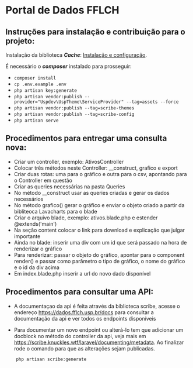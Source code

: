 # Portal de Dados FFLCH


## Instruções para instalação e contribuição para o projeto:

Instalação da biblioteca ***Cache***: [Instalação e configuração](https://github.com/uspdev/cache).

É necessário o ***composer*** instalado para prosseguir:

- `composer install`
- `cp .env.example .env`
- `php artisan key:generate`
- `php artisan vendor:publish --provider="Uspdev\UspTheme\ServiceProvider" --tag=assets --force`
- `php artisan vendor:publish --tag=scribe-themes`
- `php artisan vendor:publish --tag=scribe-config`
- `php artisan serve`


## Procedimentos para entregar uma consulta nova:

 - Criar um controller, exemplo: AtivosController
 - Colocar três métodos neste Controller: __construct, grafico e export
 - Criar duas rotas: uma para o gráfico e outra para o csv, apontando para o Controller em questão
 - Criar as queries necessárias na pasta Queries
 - No método __construct usar as queries criadas e gerar os dados necessários
 - No método grafico() gerar o gráfico e enviar o objeto criado a partir da bibliteoca Lavacharts para o blade
 - Criar o arquivo blade, exemplo: ativos.blade.php e estender @extends('main')
 - Na seção content colocar o link para download e explicação que julgar importante
 - Ainda no blade: inserir uma div com um id que será passado na hora de renderizar o gráfico
 - Para renderizar: passar o objeto do gráfico, apontar para o component render() e passar como parâmetro o tipo de gráfico, o nome do gráfico e o id da div acima
 - Em index.blade.php inserir a url do novo dado disponível

## Procedimentos para consultar uma API:

- A documentaçao da api é feita através da biblioteca scribe, acesse o endereço https://dados.fflch.usp.br/docs para consultar a documentação da api e ver todos os endpoints disponíveis

- Para documentar um novo endpoint ou alterá-lo tem que adicionar um docblock no método do controller da api, veja mais em https://scribe.knuckles.wtf/laravel/documenting/metadata. Ao finalizar rode o comando para que as alterações sejam publicadas.
```
    php artisan scribe:generate
``` 
